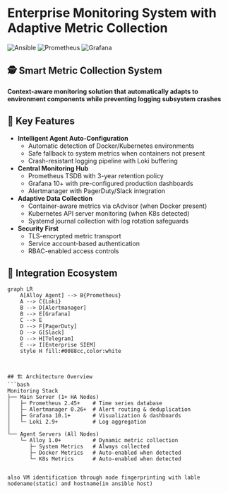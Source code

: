 # Enterprise Monitoring System with Adaptive Metric Collection

![Ansible](https://img.shields.io/badge/ansible-%231A1918.svg?style=for-the-badge&logo=ansible&logoColor=white)
![Prometheus](https://img.shields.io/badge/Prometheus-E6522C?style=for-the-badge&logo=Prometheus&logoColor=white)
![Grafana](https://img.shields.io/badge/grafana-%23F46800.svg?style=for-the-badge&logo=grafana&logoColor=white)

## 🕵️ Smart Metric Collection System
**Context-aware monitoring solution that automatically adapts to environment components while preventing logging subsystem crashes**

## 🌟 Key Features
- **Intelligent Agent Auto-Configuration**
  - Automatic detection of Docker/Kubernetes environments
  - Safe fallback to system metrics when containers not present
  - Crash-resistant logging pipeline with Loki buffering
- **Central Monitoring Hub**
  - Prometheus TSDB with 3-year retention policy
  - Grafana 10+ with pre-configured production dashboards
  - Alertmanager with PagerDuty/Slack integration
- **Adaptive Data Collection**
  - Container-aware metrics via cAdvisor (when Docker present)
  - Kubernetes API server monitoring (when K8s detected)
  - Systemd journal collection with log rotation safeguards
- **Security First**
  - TLS-encrypted metric transport
  - Service account-based authentication
  - RBAC-enabled access controls

## 🧩 Integration Ecosystem
```mermaid
graph LR
    A[Alloy Agent] --> B{Prometheus}
    A --> C{Loki}
    B --> D[Alertmanager]
    B --> E[Grafana]
    C --> E
    D --> F[PagerDuty]
    D --> G[Slack]
    D --> H[Telegram]
    E --> I[Enterprise SIEM]
    style H fill:#0088cc,color:white



## 🏗️ Architecture Overview
```bash
Monitoring Stack
├── Main Server (1+ HA Nodes)
│   ├─ Prometheus 2.45+    # Time series database
│   ├─ Alertmanager 0.26+  # Alert routing & deduplication
│   ├─ Grafana 10.1+       # Visualization & dashboards
│   └─ Loki 2.9+           # Log aggregation
│
└── Agent Servers (All Nodes)
    └─ Alloy 1.0+          # Dynamic metric collection
       ├─ System Metrics   # Always collected
       ├─ Docker Metrics   # Auto-enabled when detected
       └─ K8s Metrics      # Auto-enabled when detected


also VM identification through node fingerprinting with lable nodename(static) and hostname(in ansible host)





